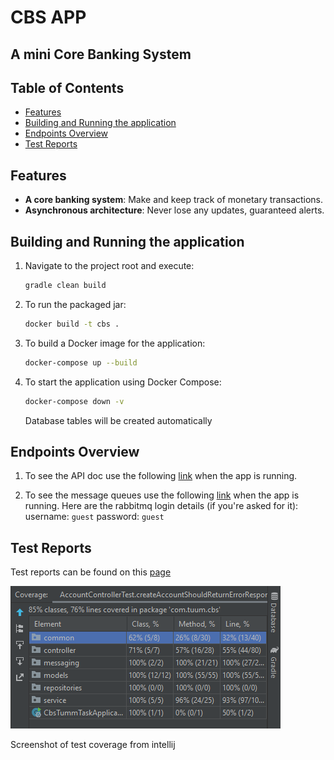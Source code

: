 # CBS APP
## A mini Core Banking System

## Table of Contents

- [Features](#features)
- [Building and Running the application](#building-and-running-the-application)
- [Endpoints Overview](#endpoints-overview)
- [Test Reports](#test-reports)

## Features

- **A core banking system**: Make and keep track of monetary transactions.
- **Asynchronous architecture**: Never lose any updates, guaranteed alerts.

## Building and Running the application

1. Navigate to the project root and execute:
   ```bash
   gradle clean build
   ```

2. To run the packaged jar:
   ```bash
   docker build -t cbs .
   ```

3. To build a Docker image for the application:
   ```bash
   docker-compose up --build
   ```

4. To start the application using Docker Compose:
   ```bash
   docker-compose down -v
   ```
   Database tables will be created automatically

## Endpoints Overview

1. To see the API doc use the following [link](http://localhost:8080/swagger-ui/index.html) when the app is running.

2. To see the message queues use the following [link](http://localhost:15672/#/queues) when the app is running.
   Here are the rabbitmq login details (if you're asked for it):
   username: `guest`
   password: `guest`

## Test Reports
   Test reports can be found on this [page](https://htmlpreview.github.io/?https://github.com/De-Bola/cbs/blob/master/cbs/build/reports/tests/test/index.html)
   
   ![Screenshot of test coverage from intellij](./test_coverage.png)

   Screenshot of test coverage from intellij
